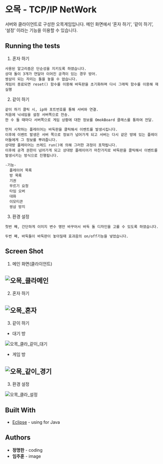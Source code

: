 # 오목 - TCP/IP NetWork
서버와 클라이언트로 구성한 오목게임입니다. 
메인 화면에서 ‘혼자 하기’, ‘같이 하기’, ‘설정’ 이라는 기능을 이용할 수 있습니다.

## Running the tests

1. 혼자 하기
```
사용된 알고리즘은 단순성을 지키도록 하였습니다.
상대 돌이 3개가 연달아 이어진 공격이 있는 경우 방어.
쌍삼이 되는 자리는 돌을 놓을 수 없습니다.
게임이 종료되면 reset() 함수를 이용해 바둑판을 초기화하며 다시 그래픽 함수를 이용해 재실행
```

2. 같이 하기
```
같이 하기 클릭 시, ip와 포트번호를 통해 서버와 연결.
처음에 닉네임을 설정 서버쪽으로 전송.
한 수 둘 때마다 서버쪽으로 게임 상황에 대한 정보를 OmokBoard 클래스를 통하여 전달.

먼저 시작하는 플레이어는 바둑판을 클릭해서 이벤트를 발생시킵니다.
이후에 이벤트 발생은 서버 쪽으로 정보가 넘어가게 되고 서버는 다시 같은 방에 있는 플레이어들에게 그 정보를 뿌려줍니다.
상대방 플레이어는 쓰레드 run()에 의해 그러한 과정이 포착됩니다.
이후에 공격 권한이 넘어가게 되고 상대방 플레이어가 마찬가지로 바둑판을 클릭해서 이벤트를 발생시키는 방식으로 진행됩니다.

-기능-
  플레이어 목록
  방 목록
  기권
  무르기 요청
  타임 오버
  대화
  이모티콘
  쌍삼 방지
```

3. 환경 설정
```
첫번 째, 간단하게 이미지 변수 명만 바꾸어서 바둑 돌 디자인을 고를 수 있도록 하였습니다. 

두번 째, 바둑돌이 바둑판이 놓아질때 효과음의 on/off기능을 넣었습니다.
```


## Screen Shot
1. 메인 화면(클라이언트)

![오목_클라메인](https://user-images.githubusercontent.com/33171227/61588907-e59e7500-abdd-11e9-9010-59569c236c09.JPG)
----------------------------------------------------------------------------------------------------------------------------------------
2. 혼자 하기

![오목_혼자](https://user-images.githubusercontent.com/33171227/61588929-25655c80-abde-11e9-9cff-30fa880a8cdc.JPG)
----------------------------------------------------------------------------------------------------------------------------------------
3. 같이 하기
- 대기 방

![오목_클라_같이_대기](https://user-images.githubusercontent.com/33171227/61588913-fcdd6280-abdd-11e9-8111-997747c82970.JPG)

- 게임 방

![오목_같이_경기](https://user-images.githubusercontent.com/33171227/61588898-cc95c400-abdd-11e9-96ec-b7af1dcc9807.JPG)
----------------------------------------------------------------------------------------------------------------------------------------

3. 환경 설정

![오목_클라_설정](https://user-images.githubusercontent.com/33171227/61588949-71180600-abde-11e9-96d7-342b86136a9a.JPG)

## Built With
* [Eclipse](https://www.eclipse.org/downloads/) - using for Java

## Authors
* **정명한** - coding
* **임주훈** - image 


